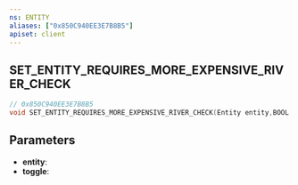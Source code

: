 ```yaml
---
ns: ENTITY
aliases: ["0x850C940EE3E7B8B5"]
apiset: client
---
```

## SET_ENTITY_REQUIRES_MORE_EXPENSIVE_RIVER_CHECK

```c
// 0x850C940EE3E7B8B5
void SET_ENTITY_REQUIRES_MORE_EXPENSIVE_RIVER_CHECK(Entity entity,BOOL toggle);
```


## Parameters
* **entity**:
* **toggle**: